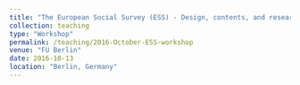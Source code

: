 ```yaml
---
title: "The European Social Survey (ESS) - Design, contents, and research potential (2-day Workshop, taught in English, October 2016)"
collection: teaching
type: "Workshop"
permalink: /teaching/2016-October-ESS-workshop
venue: "FU Berlin"
date: 2016-10-13
location: "Berlin, Germany"
---
```

